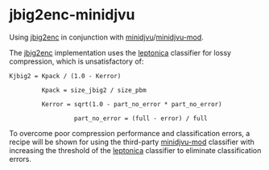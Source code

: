 # jbig2enc-minidjvu

Using [jbig2enc](https://github.com/agl/jbig2enc) in conjunction with [minidjvu](https://github.com/barak/minidjvu)/[minidjvu-mod](https://github.com/trufanov-nok/minidjvu-mod).

The [jbig2enc](https://github.com/agl/jbig2enc) implementation uses the [leptonica](https://github.com/DanBloomberg/leptonica) classifier for lossy compression, which is unsatisfactory of:

```
Kjbig2 = Kpack / (1.0 - Kerror)

         Kpack = size_jbig2 / size_pbm
         
         Kerror = sqrt(1.0 - part_no_error * part_no_error)
         
                  part_no_error = (full - error) / full
```

To overcome poor compression performance and classification errors, a recipe will be shown for using the third-party [minidjvu-mod](https://github.com/trufanov-nok/minidjvu-mod) classifier with increasing the threshold of the [leptonica](https://github.com/DanBloomberg/leptonica) classifier to eliminate classification errors.
